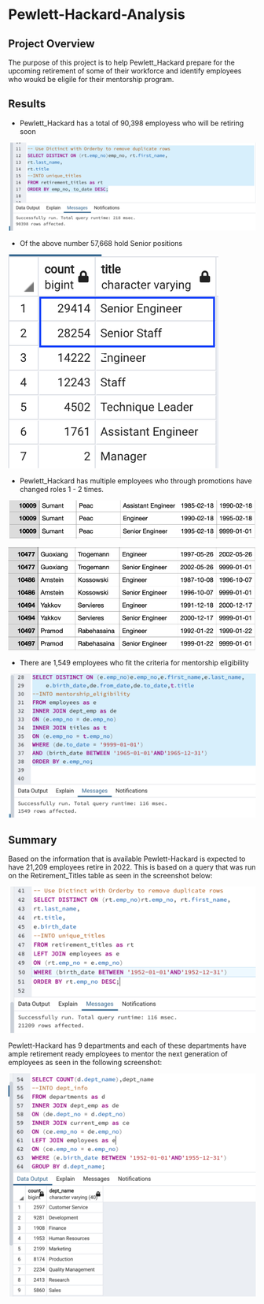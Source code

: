 # Pewlett-Hackard-Analysis

## Project Overview
The purpose of this project is to help Pewlett_Hackard prepare for the upcoming retirement of some of their workforce and identify employees who woukd be eligile for their mentorship program.

## Results

* Pewlett_Hackard has a total of 90,398 employess who will be retiring soon 

![Screenshot](Data/Screenshots/Point2.png)

* Of the above number 57,668 hold Senior positions 

![Screenshot](Data/Screenshots/Point3.png)

* Pewlett_Hackard has multiple employees who through promotions have changed roles 1 - 2 times. 

![Screenshot](Data/Screenshots/Point1_1.png)

![Screenshot](Data/Screenshots/Point1_3.png)


* There are 1,549 employees who fit the criteria for mentorship eligibility

![Screenshot](Data/Screenshots/Point4.png)

## Summary 

Based on the information that is available Pewlett-Hackard is expected to have 21,209 employees retire in 2022. This is based on a query that was run on the Retirement_Titles table as seen in the screenshot below:

![Screenshot](Data/Screenshots/Summary1.png)

Pewlett-Hackard has 9 departments and each of these departments have ample retirement ready employees to mentor the next generation of employees as seen in the following screenshot:

![Screenshot](Data/Screenshots/Summary2.png)